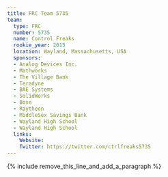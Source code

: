 ```yaml
---
title: FRC Team 5735
team:
  type: FRC
  number: 5735
  name: Control Freaks
  rookie_year: 2015
  location: Wayland, Massachusetts, USA
  sponsors:
  - Analog Devices Inc.
  - Mathworks
  - The Village Bank
  - Teradyne
  - BAE Systems
  - SolidWorks
  - Bose
  - Raytheon
  - MiddleSex Savings Bank
  - Wayland High School
  - Wayland High School
  links:
    Website:
    Twitter: https://twitter.com/ctrlfreaks5735
---
```


{% include remove_this_line_and_add_a_paragraph %}